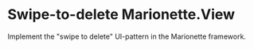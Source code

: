 # Swipe-to-delete Marionette.View
Implement the "swipe to delete" UI-pattern in the Marionette framework.
